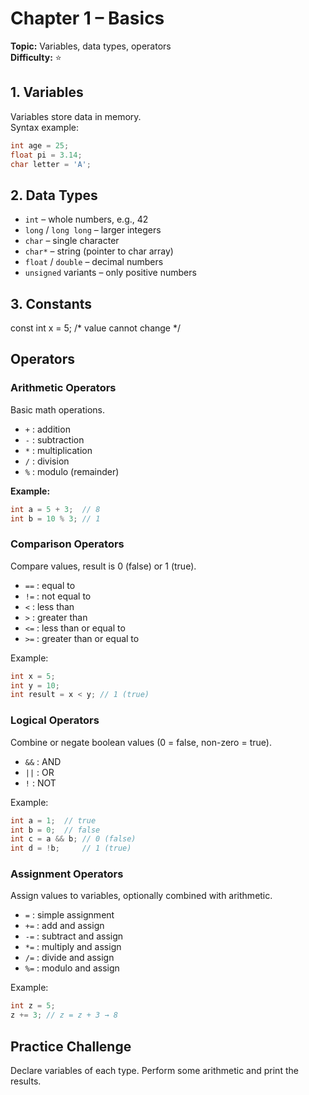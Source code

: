 # Chapter 1 – Basics
**Topic:** Variables, data types, operators  
**Difficulty:** ⭐  

## 1. Variables
Variables store data in memory.  
Syntax example:

```c
int age = 25;
float pi = 3.14;
char letter = 'A';
```
## 2. Data Types

- `int` – whole numbers, e.g., 42
- `long` / `long long` – larger integers
- `char` – single character
- `char*` – string (pointer to char array)
- `float` / `double` – decimal numbers
- `unsigned` variants – only positive numbers

## 3. Constants
const int x = 5; /* value cannot change */

## Operators

### Arithmetic Operators
Basic math operations.

- `+` : addition  
- `-` : subtraction  
- `*` : multiplication  
- `/` : division  
- `%` : modulo (remainder)

**Example:**
```c
int a = 5 + 3;  // 8
int b = 10 % 3; // 1
```
### Comparison Operators
Compare values, result is 0 (false) or 1 (true).
- `==` : equal to
- `!=` : not equal to
- `<` : less than
- `>` : greater than
- `<=` : less than or equal to
- `>=` : greater than or equal to

Example:

```c
int x = 5;
int y = 10;
int result = x < y; // 1 (true)
```
### Logical Operators
Combine or negate boolean values (0 = false, non-zero = true).
- `&&` : AND
- `||` : OR
- `!` : NOT

Example:
```c
int a = 1;  // true
int b = 0;  // false
int c = a && b; // 0 (false)
int d = !b;     // 1 (true)
```
### Assignment Operators
Assign values to variables, optionally combined with arithmetic.

- `=` : simple assignment
- `+=` : add and assign
- `-=` : subtract and assign
- `*=` : multiply and assign
- `/=` : divide and assign
- `%=` : modulo and assign

Example:

```c
int z = 5;
z += 3; // z = z + 3 → 8
```

## Practice Challenge

Declare variables of each type.
Perform some arithmetic and print the results.
